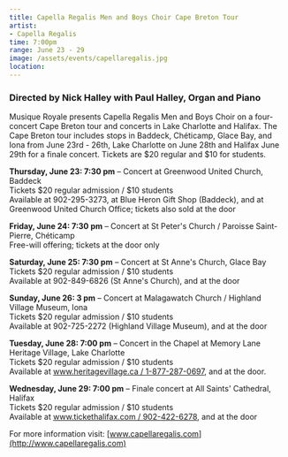 ```yaml
---
title: Capella Regalis Men and Boys Choir Cape Breton Tour
artist:
- Capella Regalis
time: 7:00pm
range: June 23 - 29
image: /assets/events/capellaregalis.jpg
location: 
---
```



### Directed by Nick Halley with Paul Halley, Organ and Piano

Musique Royale presents Capella Regalis Men and Boys Choir on a four-concert Cape Breton tour and concerts in Lake Charlotte and Halifax. The Cape Breton tour includes stops in Baddeck, Chéticamp, Glace Bay, and Iona from June 23rd - 26th, Lake Charlotte on June 28th and Halifax June 29th for a finale concert. Tickets are $20 regular and $10 for students.

**Thursday, June 23: 7:30 pm** – Concert at Greenwood United Church, Baddeck  
Tickets $20 regular admission / $10 students  
Available at 902-295-3273, at Blue Heron Gift Shop (Baddeck), and at Greenwood United Church Office; tickets also sold at the door

**Friday, June 24: 7:30 pm** – Concert at St Peter's Church / Paroisse Saint-Pierre, Chéticamp  
Free-will offering; tickets at the door only

**Saturday, June 25: 7:30 pm** – Concert at St Anne's Church, Glace Bay  
Tickets $20 regular admission / $10 students  
Available at 902-849-6826 (St Anne's Church), and at the door

**Sunday, June 26: 3 pm** – Concert at Malagawatch Church / Highland Village Museum, Iona  
Tickets $20 regular admission / $10 students  
Available at 902-725-2272 (Highland Village Museum), and at the door

**Tuesday, June 28: 7:00 pm** – Concert in the Chapel at Memory Lane Heritage Village, Lake Charlotte  
Tickets $20 regular admission / $10 students  
Available at www.heritagevillage.ca / 1-877-287-0697, and at the door.

**Wednesday, June 29: 7:00 pm** – Finale concert at All Saints' Cathedral, Halifax  
Tickets $20 regular admission / $10 students  
Available at www.tickethalifax.com / 902-422-6278, and at the door

For more information visit: [www.capellaregalis.com](http://www.capellaregalis.com)